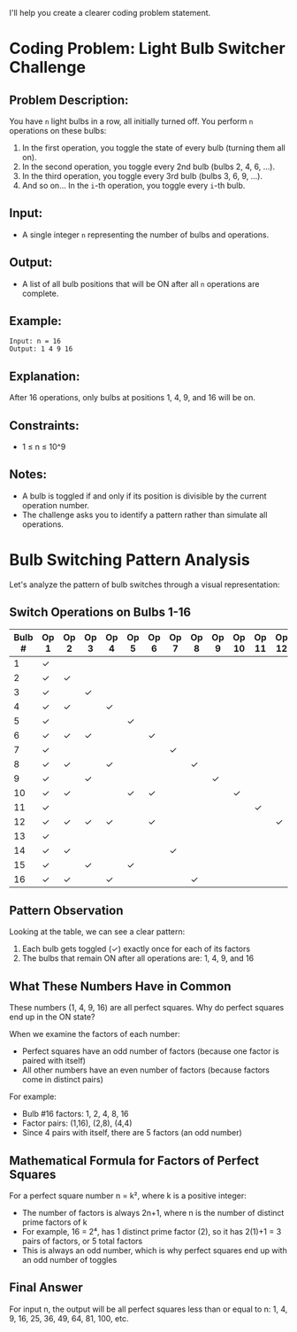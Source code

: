 I'll help you create a clearer coding problem statement.

# Coding Problem: Light Bulb Switcher Challenge

## Problem Description:

You have `n` light bulbs in a row, all initially turned off. You perform `n` operations on these bulbs:

1. In the first operation, you toggle the state of every bulb (turning them all on).
2. In the second operation, you toggle every 2nd bulb (bulbs 2, 4, 6, ...).
3. In the third operation, you toggle every 3rd bulb (bulbs 3, 6, 9, ...).
4. And so on... In the `i`-th operation, you toggle every `i`-th bulb.

## Input:
- A single integer `n` representing the number of bulbs and operations.

## Output:
- A list of all bulb positions that will be ON after all `n` operations are complete.

## Example:
```
Input: n = 16
Output: 1 4 9 16
```

## Explanation:
After 16 operations, only bulbs at positions 1, 4, 9, and 16 will be on.

## Constraints:
- 1 ≤ n ≤ 10^9

## Notes:
- A bulb is toggled if and only if its position is divisible by the current operation number.
- The challenge asks you to identify a pattern rather than simulate all operations.

# Bulb Switching Pattern Analysis

Let's analyze the pattern of bulb switches through a visual representation:

## Switch Operations on Bulbs 1-16

| Bulb # | Op 1 | Op 2 | Op 3 | Op 4 | Op 5 | Op 6 | Op 7 | Op 8 | Op 9 | Op 10 | Op 11 | Op 12 | Op 13 | Op 14 | Op 15 | Op 16 | Final State |
|--------|------|------|------|------|------|------|------|------|------|-------|-------|-------|-------|-------|-------|-------|-------------|
| 1      | ✓    |      |      |      |      |      |      |      |      |       |       |       |       |       |       |       | ON          |
| 2      | ✓    | ✓    |      |      |      |      |      |      |      |       |       |       |       |       |       |       | OFF         |
| 3      | ✓    |      | ✓    |      |      |      |      |      |      |       |       |       |       |       |       |       | OFF         |
| 4      | ✓    | ✓    |      | ✓    |      |      |      |      |      |       |       |       |       |       |       |       | ON          |
| 5      | ✓    |      |      |      | ✓    |      |      |      |      |       |       |       |       |       |       |       | OFF         |
| 6      | ✓    | ✓    | ✓    |      |      | ✓    |      |      |      |       |       |       |       |       |       |       | OFF         |
| 7      | ✓    |      |      |      |      |      | ✓    |      |      |       |       |       |       |       |       |       | OFF         |
| 8      | ✓    | ✓    |      | ✓    |      |      |      | ✓    |      |       |       |       |       |       |       |       | OFF         |
| 9      | ✓    |      | ✓    |      |      |      |      |      | ✓    |       |       |       |       |       |       |       | ON          |
| 10     | ✓    | ✓    |      |      | ✓    | ✓    |      |      |      | ✓     |       |       |       |       |       |       | OFF         |
| 11     | ✓    |      |      |      |      |      |      |      |      |       | ✓     |       |       |       |       |       | OFF         |
| 12     | ✓    | ✓    | ✓    | ✓    |      | ✓    |      |      |      |       |       | ✓     |       |       |       |       | OFF         |
| 13     | ✓    |      |      |      |      |      |      |      |      |       |       |       | ✓     |       |       |       | OFF         |
| 14     | ✓    | ✓    |      |      |      |      | ✓    |      |      |       |       |       |       | ✓     |       |       | OFF         |
| 15     | ✓    |      | ✓    |      | ✓    |      |      |      |      |       |       |       |       |       | ✓     |       | OFF         |
| 16     | ✓    | ✓    |      | ✓    |      |      |      | ✓    |      |       |       |       |       |       |       | ✓     | ON          |

## Pattern Observation

Looking at the table, we can see a clear pattern:

1. Each bulb gets toggled (✓) exactly once for each of its factors
2. The bulbs that remain ON after all operations are: 1, 4, 9, and 16

## What These Numbers Have in Common

These numbers (1, 4, 9, 16) are all perfect squares. Why do perfect squares end up in the ON state?

When we examine the factors of each number:
* Perfect squares have an odd number of factors (because one factor is paired with itself)
* All other numbers have an even number of factors (because factors come in distinct pairs)

For example:
* Bulb #16 factors: 1, 2, 4, 8, 16
* Factor pairs: (1,16), (2,8), (4,4)
* Since 4 pairs with itself, there are 5 factors (an odd number)

## Mathematical Formula for Factors of Perfect Squares

For a perfect square number n = k², where k is a positive integer:
* The number of factors is always 2n+1, where n is the number of distinct prime factors of k
* For example, 16 = 2⁴, has 1 distinct prime factor (2), so it has 2(1)+1 = 3 pairs of factors, or 5 total factors
* This is always an odd number, which is why perfect squares end up with an odd number of toggles

## Final Answer

For input n, the output will be all perfect squares less than or equal to n: 1, 4, 9, 16, 25, 36, 49, 64, 81, 100, etc.